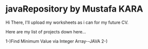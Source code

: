 # javaRepository by Mustafa KARA
Hi There, I'll upload my worksheets as i can for my future CV.

Here are my list of projects down here...

1-)Find Minimum Value via Integer Array--JAVA
2-)
